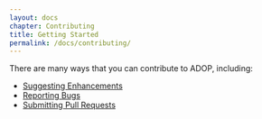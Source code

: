 ```yaml
---
layout: docs
chapter: Contributing
title: Getting Started 
permalink: /docs/contributing/
---
```


There are many ways that you can contribute to ADOP, including:

* [Suggesting Enhancements](/adop-docker-compose/docs/contributing/suggesting-enhancements/)
* [Reporting Bugs](/adop-docker-compose/docs/contributing/reporting-bugs/)
* [Submitting Pull Requests](/adop-docker-compose/docs/contributing/pull-requests/)
